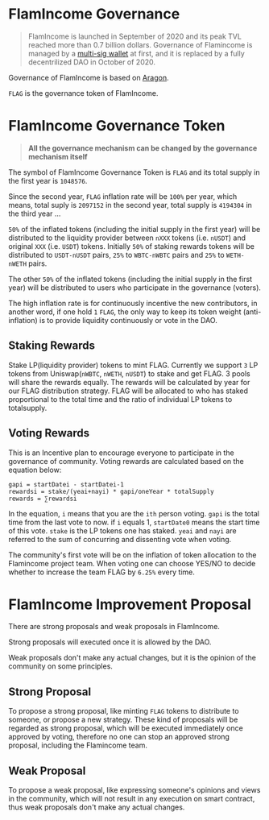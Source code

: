 # FlamIncome Governance

> FlamIncome is launched in September of 2020 and its peak TVL reached more than 0.7 billion dollars.
> Governance of Flamincome is managed by a [multi-sig wallet](https://etherscan.io/address/0x9832a79C563d31ether403409C41f92C51b824435cdB0) at first, and it is replaced by a fully decentrilized DAO in October of 2020.

Governance of FlamIncome is based on [Aragon](https://aragon.org).

`FLAG` is the governance token of FlamIncome.

# FlamIncome Governance Token

> **All the governance mechanism can be changed by the governance mechanism itself**

The symbol of FlamIncome Governance Token is `FLAG` and its total supply in the first year is `1048576`.

Since the second year, `FLAG` inflation rate will be `100%` per year, which means, total suply is `2097152` in the second year, total supply is `4194304` in the third year ...

`50%` of the inflated tokens (including the initial supply in the first year) will be distributed to the liquidity provider between `nXXX` tokens (i.e. `nUSDT`) and original `XXX` (i.e. `USDT`) tokens. Initially `50%` of staking rewards tokens will be distributed to `USDT-nUSDT` pairs, `25%` to `WBTC-nWBTC` pairs and `25%` to `WETH-nWETH` pairs.  

The other `50%` of the inflated tokens (including the initial supply in the first year) will be distributed to users who participate in the governance (voters).

The high inflation rate is for continuously incentive the new contributors, in another word, if one hold `1` `FLAG`, the only way to keep its token weight (anti-inflation) is to provide liquidity continuously or vote in the DAO.

## Staking Rewards
Stake LP(liquidity provider) tokens to mint FLAG. 
Currently we support `3` LP tokens from Uniswap(`nWBTC`, `nWETH`, `nUSDT`)  to stake and get FLAG. 3 pools will share the rewards equally. The rewards will be calculated by year for our FLAG distribution strategy. FLAG will be allocated to who has staked proportional to the total time and the ratio of individual LP tokens to totalsupply.

## Voting Rewards
This is an Incentive plan to encourage everyone to participate in the governance of community.
Voting rewards are calculated based on the equation below:
```
gapi = startDatei - startDatei-1 
rewardsi = stake/(yeai+nayi) * gapi/oneYear * totalSupply
rewards = ∑rewardsi
```

In the equation, `i` means that you are the `ith` person voting. `gapi` is the total time from the last vote to now. if `i` equals 1, `startDate0` means the start time of this vote. `stake` is the LP tokens one has staked. `yeai` and `nayi` are referred to the sum of concurring and dissenting vote when voting.

The community's first vote will be on the inflation of token allocation to the Flamincome project team. When voting one can choose YES/NO to decide whether to increase the team FLAG by `6.25%` every time.

# FlamIncome Improvement Proposal

There are strong proposals and weak proposals in FlamIncome.

Strong proposals will executed once it is allowed by the DAO.

Weak proposals don't make any actual changes, but it is the opinion of the community on some principles.

## Strong Proposal

To propose a strong proposal, like minting `FLAG` tokens to distribute to someone, or propose a new strategy. These kind of proposals will be regarded as strong proposal, which will be executed immediately once approved by voting, therefore no one can stop an approved strong proposal, including the Flamincome team.

## Weak Proposal

To propose a weak proposal, like expressing someone's opinions and views in the community, which will not result in any execution on smart contract, thus weak proposals don't make any actual changes.

